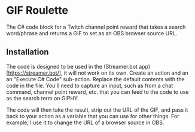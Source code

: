 # GIF Roulette
The C# code block for a Twitch channel point reward that takes a search word/phrase and returns a GIF to set as an OBS browser source URL.

## Installation

The code is designed to be used in the (Streamer.bot app)[https://streamer.bot/], it will not work on its own. Create an action and an an "Execute C# Code" sub-action. Replace the default contents with the code in the file. You'll need to capture an input, such as from a chat command, channel point reward, etc. that you can feed to the code to use as the search term on GIPHY.

The code will then take the result, strip out the URL of the GIF, and pass it back to your action as a variable that you can use for other things. For example, I use it to change the URL of a browser source in OBS.
